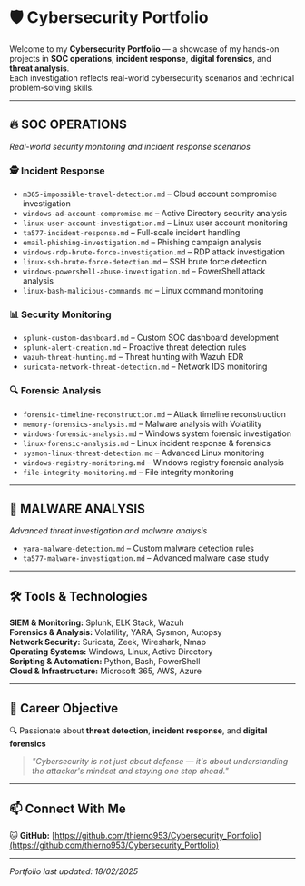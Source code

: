 # 🛡️ Cybersecurity Portfolio

Welcome to my **Cybersecurity Portfolio** — a showcase of my hands-on projects in **SOC operations**, **incident response**, **digital forensics**, and **threat analysis**.  
Each investigation reflects real-world cybersecurity scenarios and technical problem-solving skills.

---

## 🔥 SOC OPERATIONS

_Real-world security monitoring and incident response scenarios_

### 🕵️ Incident Response

- `m365-impossible-travel-detection.md` – Cloud account compromise investigation
- `windows-ad-account-compromise.md` – Active Directory security analysis
- `linux-user-account-investigation.md` – Linux user account monitoring
- `ta577-incident-response.md` – Full-scale incident handling
- `email-phishing-investigation.md` – Phishing campaign analysis
- `windows-rdp-brute-force-investigation.md` – RDP attack investigation
- `linux-ssh-brute-force-detection.md` – SSH brute force detection
- `windows-powershell-abuse-investigation.md` – PowerShell attack analysis
- `linux-bash-malicious-commands.md` – Linux command monitoring

### 📊 Security Monitoring

- `splunk-custom-dashboard.md` – Custom SOC dashboard development
- `splunk-alert-creation.md` – Proactive threat detection rules
- `wazuh-threat-hunting.md` – Threat hunting with Wazuh EDR
- `suricata-network-threat-detection.md` – Network IDS monitoring

### 🔍 Forensic Analysis

- `forensic-timeline-reconstruction.md` – Attack timeline reconstruction
- `memory-forensics-analysis.md` – Malware analysis with Volatility
- `windows-forensic-analysis.md` – Windows system forensic investigation
- `linux-forensic-analysis.md` – Linux incident response & forensics
- `sysmon-linux-threat-detection.md` – Advanced Linux monitoring
- `windows-registry-monitoring.md` – Windows registry forensic analysis
- `file-integrity-monitoring.md` – File integrity monitoring

---

## 🦠 MALWARE ANALYSIS

_Advanced threat investigation and malware analysis_

- `yara-malware-detection.md` – Custom malware detection rules
- `ta577-malware-investigation.md` – Advanced malware case study

---

## 🛠️ Tools & Technologies

**SIEM & Monitoring:** Splunk, ELK Stack, Wazuh  
**Forensics & Analysis:** Volatility, YARA, Sysmon, Autopsy  
**Network Security:** Suricata, Zeek, Wireshark, Nmap  
**Operating Systems:** Windows, Linux, Active Directory  
**Scripting & Automation:** Python, Bash, PowerShell  
**Cloud & Infrastructure:** Microsoft 365, AWS, Azure

---

## 🎯 Career Objective

🔍 Passionate about **threat detection**, **incident response**, and **digital forensics**

> _"Cybersecurity is not just about defense — it's about understanding the attacker's mindset and staying one step ahead."_

---

## 📫 Connect With Me

🐱 **GitHub:** [https://github.com/thierno953/Cybersecurity_Portfolio](https://github.com/thierno953/Cybersecurity_Portfolio)

---

_Portfolio last updated: 18/02/2025_
